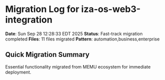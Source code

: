 # Migration Log for iza-os-web3-integration

**Date**: Sun Sep 28 12:28:33 EDT 2025
**Status**: Fast-track migration completed
**Files**:       11 files migrated
**Pattern**: automation,business,enterprise

## Quick Migration Summary
Essential functionality migrated from MEMU ecosystem for immediate deployment.
